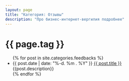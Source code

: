 ```yaml
---
layout: page
title: "Категория: Отзывы"
description: "Про бизнес-интернет-вергилия подробнее"
---
```

<h1>{{ page.tag }}</h1>

<ul>
{% for post in site.categories.feedbacks %}
      <li>
        <span class="post-date">{{ post.date | date: "%-d. %m . %Y" }}</span>
        <a class="post-link" href="{{ post.url | prepend: site.baseurl }}">{{ post.title }}</a><br>
        <span class="post-decription">{{post.description}}</span>
      </li>
{% endfor %}
</ul>